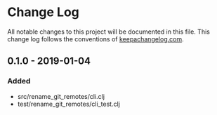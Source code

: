 # Change Log
All notable changes to this project will be documented in this file. This change log follows the conventions of [keepachangelog.com](http://keepachangelog.com/).

## 0.1.0 - 2019-01-04
### Added
- src/rename_git_remotes/cli.clj
- test/rename_git_remotes/cli_test.clj
